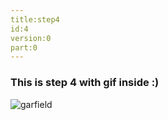 ```yaml
---
title:step4
id:4
version:0
part:0
---
```

### This is step 4 with  gif inside :)
![garfield](images/garfield.gif "Garfield")<!-- .element: class="r-stretch"-->
